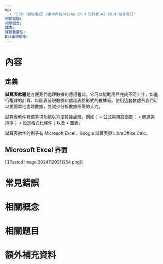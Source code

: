 ```yaml
---
up:
  - "[[外（線性筆記）/書本內容/A2/A2 Ch.4 試算表|A2 Ch.4 試算表]]"
相關試題: 
相關概念: 
課本: 
課題重要性: 
DSE出現頻率:
---
```

# 內容
## 定義
**試算表軟體**是方便我們處理數據的應用程式。它可以協助用戶完成不同工作，如進行複雜的計算、以圖表呈現數據和處理表格形式的數據等。使用這套軟體令我們可以更簡單地處理數據，並減少分析數據所需的人力。

試算表軟件具備多項功能以方便數據處理，例如：
• 公式與預設函數；
• 篩選與排序；
• 設定格式化條件；以及
• 圖表。

試算表軟件的例子有 Microsoft Excel、Google 試算表與 LibreOffice Calc。

## Microsoft Excel 界面
![[Pasted image 20241120211254.png]]
# 常見錯誤
# 相關概念

# 相關題目
# 額外補充資料